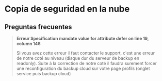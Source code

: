 # Copia de seguridad en la nube


## Preguntas frecuentes

> **Erreur Specification mandate value for attribute defer on line 19, column 146**
>
> Si vous avez cette erreur il faut contacter le support, c'est une erreur de notre coté au niveau (disque dur du serveur de backup en readonly).
> Suite à la correction de notre coté il faudra surement forcer une reconfiguration du backup cloud sur votre page profils (onglet service puis backup cloud)
